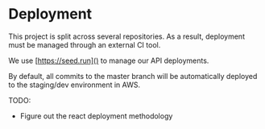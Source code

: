 # Deployment

This project is split across several repositories. As a result, deployment must be managed through an external CI tool.

We use [https://seed.run]() to manage our API deployments.

By default, all commits to the master branch will be automatically deployed to the staging/dev environment in AWS. 

TODO:

- Figure out the react deployment methodology
